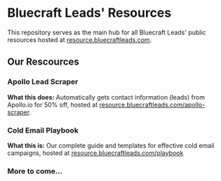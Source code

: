 # Bluecraft Leads' Resources

This repository serves as the main hub for all Bluecraft Leads' public resources hosted at [resource.bluecraftleads.com](https://resource.bluecraftleads.com).

## Our Rescources

### Apollo Lead Scraper

**What this does:** Automatically gets contact information (leads) from Apollo.io for 50% off, hosted at [resource.bluecraftleads.com/apollo-scraper](https://resources.bluecraftleads.com/apollo-scraper).

### Cold Email Playbook

**What this is:** Our complete guide and templates for effective cold email campaigns, hosted at [resource.bluecraftleads.com/playbook](https://resources.bluecraftleads.com/playbook)

### More to come...
